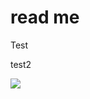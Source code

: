 # read me

Test

test2

![](https://user-images.githubusercontent.com/194400/32239666-10da8f34-be63-11e7-928f-c00f552dd2c5.png)
